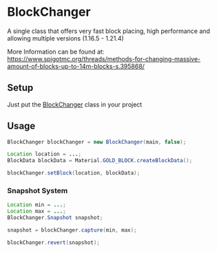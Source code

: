 # BlockChanger
<div align="center">
  
</div>
A single class that offers very fast block placing, high performance and allowing multiple versions (1.16.5 - 1.21.4)
  
More Information can be found at: https://www.spigotmc.org/threads/methods-for-changing-massive-amount-of-blocks-up-to-14m-blocks-s.395868/

## Setup
Just put the [BlockChanger](https://github.com/Devlrxxh/BlockChanger/blob/master/src/main/java/dev/lrxh/nms/blockChanger/BlockChanger.java) class in your project  
## Usage
```java
BlockChanger blockChanger = new BlockChanger(main, false);

Location location = ...;
BlockData blockData = Material.GOLD_BLOCK.createBlockData();

blockChanger.setBlock(location, blockData);
``` 
### Snapshot System
```java
Location min = ...;
Location max = ...;
BlockChanger.Snapshot snapshot;

snapshot = blockChanger.capture(min, max);

blockChanger.revert(snapshot);
``` 
